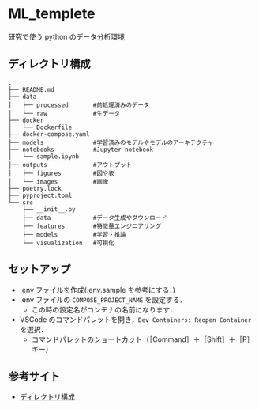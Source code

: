 # ML_templete

研究で使う python のデータ分析環境

## ディレクトリ構成

```
.
├── README.md
├── data
│   ├── processed       #前処理済みのデータ
│   └── raw             #生データ
├── docker
│   └── Dockerfile
├── docker-compose.yaml
├── models              #学習済みのモデルやモデルのアーキテクチャ
├── notebooks           #Jupyter notebook
│   └── sample.ipynb
├── outputs             #アウトプット
│   ├── figures         #図や表
│   └── images          #画像
├── poetry.lock
├── pyproject.toml
└── src
    ├── __init__.py
    ├── data            #データ生成やダウンロード
    ├── features        #特徴量エンジニアリング
    ├── models          #学習・推論
    └── visualization   #可視化
```

## セットアップ

- .env ファイルを作成(.env.sample を参考にする．)
- .env ファイルの `COMPOSE_PROJECT_NAME` を設定する．
  - この時の設定名がコンテナの名前になります．
- VSCode のコマンドパレットを開き，`Dev Containers: Reopen Container`を選択．
  - コマンドパレットのショートカット（［Command］＋［Shift］＋［P］キー）

## 参考サイト

- [ディレクトリ構成](https://zenn.dev/pluck/articles/63413cdd51f790)
